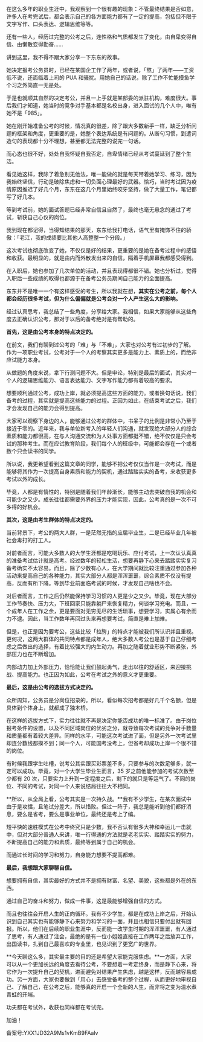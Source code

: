 在这么多年的职业生涯中，我观察到一个很有趣的现象：不管最终结果是否如意，许多人在考完试后，都会表示自己的各方面能力都有了一定的提高，包括但不限于文字写作、口头表达、逻辑思维等等。

还有一些人，经历过完整的公考之后，连性格和气质都发生了变化，由自卑变得自信、由懒散变得勤奋……

讲到这里，我不得不跟大家分享一下东东的故事。

她决定报考公务员时，已经在某国企工作了两年，或者说，「熬」了两年——工资低不说，还面临着上司的 PUA 和骚扰。用她自己的话说，除了工作不忙能摸鱼学个习之外简直一无是处。

于是也就顺其自然的决定考公，并且一上手就是某部委的派驻机构，难度很大。事后我们才知道，她当时的竞争对手基本都是名校出身，进入面试的几个人中，唯有她不是「985」。

她在刚开始准备公考的时候，情况真的很差，除了跟大多数新手一样，缺乏分析问题的框架和角度，更重要的是，她整个表达系统是有问题的。从断句习惯，到遣词造句的表现都十分不理想，甚至都无法完整的说完一句话。

而心态也很不好，处处自我怀疑自我否定，自卑情绪已经从考试蔓延到了整个生活。

看见她这样，我除了着急别无他法，唯一能做的就是每天带着她学习、练习，因为我始终坚信，行动是破除焦虑和一切负面心理最好的武器。恰巧，当时考试因为疫情原因推迟了好几个月，东东在这几个月里始终咬牙坚持，做了大量工作，笔记都写了好几本。

等到考试前，她的面试答题已经非常自信且自然了，最终也毫无悬念的通过了考试，斩获自己心仪的岗位。

我到现在都记得，当得知结果的那天，东东给我打电话，语气里有掩饰不住的骄傲：「老江，我的成绩要比其他人高整整一个分段。」

这次考试也彻底改变了她，不仅仅是好的结果，更重要的是她在备考过程中的感悟和收获。最明显的，就是由内而外散发出来的自信，隔着手机屏幕我都感受得到。

在入职后，她也参加了几次单位的活动，并且表现得都很不错。她也分析过，觉得入职后一些成绩的取得也都源于在备考公务员期间自己能力的全面提高。

东东并不是唯一一个有这样感受的考生，所以我就在想，**其实在公考之前，每个人都会经历很多考试，但为什么偏偏就是公考会对一个人产生这么大的影响。**

经过认真思考，我总结了一些角度，分享给大家。我相信，如果大家能够从这些角度去正确认识公考，那对于以后的备考绝对是有帮助的。

**首先，这是由公考本身的特点决定的。**

在前文，我们有聊到过公考的「难」与「不难」，大家也对公考有过初步的了解。作为一项职业考试，公考对于一个人的考察其实更多是能力上、素质上的，而绝非应试能力本身。

从做题的角度来说，拿下行测问题不大。但是申论，特别是最后的面试，其实对一个人的逻辑思维能力、语言表达能力、文字写作能力都有着较高的要求。

想要顺利通过公考，成功上岸，就必须提高这些方面的能力。或者换句话说，我们备考的过程，其实就是提高这些能力的过程。正因为如此，在结束考试之后，我们才会发现自己的能力会得到提高。

大家可以观察下身边的人，能够通过公考的群体中，书呆子的比例是非常小乃至于接近于零的。近年来，我与单位新考入的年轻人们沟通，就发现绝大部分人的综合素质和能力都很高，在与人沟通交流和为人处事方面都挺不错，绝不仅仅是只会考试的那种考生。而在应试教育阶段，我们每个人的班级中，可能都会存在一个或者数个只会读书的同学。

所以说，我更希望看到这篇文章的同学，能够不把公考仅仅当作是一次考试，而是能够将其作为一次提高自身素质和能力的契机，通过踏踏实实的备考，来收获更多考试以外的成长。

毕竟，人都是有惰性的，特别是随着我们年龄渐长，能够主动去突破自我的机会和可能少之又少。成长往往都需要外界的压力才能实现，因此，公考真的是一次不可多得的好机会。

**其次，这是由考生群体的特点决定的。**

当前背景下，考公的两大人群，一是茫然无措的应届毕业生，二是已经毕业几年被社会毒打的打工人。

对前者而言，可能大多数人的大学生涯都是吃喝玩乐、应付考试，上一次认认真真的准备考试估计就是高考。经过数年的轻松生活，想要再静下心来去踏踏实实复习备考确实不太容易。而且，除了少数有心人，在大学期间就比较注重通过参加各种活动来提高自己的各种能力，其实大部分人都是浑浑噩噩，综合素质不仅没有提高，反而有所下降。等到毕业前面临考试的时候，才发现自己啥也不会。

对后者而言，工作之后仍然能保持学习习惯的人更是少之又少。毕竟，现在大部分工作节奏快、压力大，下班回家只能靠躺尸来恢复精力，何谈学习充电。而且，一个成年人在工作之余，更是要面对无穷无尽的生活琐事，想要学习，实属心有余而力不逮。因此，当工作数年再回过头来再想要考试，简直是难上加难。

但是，也正是因为要考公，这些比较「拉胯」的特点才能被我们所认识并且重视。更何况，这两大群体的共同特点都是成年人，绝大多数人考公也是基于自己仔细考虑之后做出的选择，有着比较强大的内生动力。再加之随着就业形势不断紧张，外部压力也在不断增加。

内部动力加上外部压力，恰恰能让我们鼓起勇气，走出以往的舒适区，来迎接挑战、提高能力。也正因为如此，公考在考试之外的意义才更重要。

**最后，这是由公考的选拔方式决定的。**

众所周知，公务员是分岗位招录的。所以，看似每次招考都是好几千个名额，但是具体到个体身上，就都成了独木桥。

在这样的选拔方式下，实力往往就不再是决定你能否成功的唯一标准了。由于岗位报考条件的设置，以及不同区域岗位的优劣之分，就导致每次考试的竞争对手数量和质量都有着较大差异。同样的水平，可能这次考试进了面，但是另外一次考试里却连分数线都摸不到；同一个人，可能国考没考上，但省考却成功上岸一个很不错的岗位。

有时候我跟学生吐槽，说考公其实跟买彩票差不多，只要参与的次数足够多，就一定可以成功。毕竟，对一个大学生毕业生而言，35 岁之前他能参加的考试次数至少都有 20 次，只要实力上升到一定程度之后，剩下的就只是等运气了。不同的岗位、不同的考试，对同一个人来说结局往往大不相同。

**所以，从全局上看，公考其实是一次持久战。**我有不少学生，在某次面试中由于是攻擂，且笔试分差大，所以惜败。但过一阵子，我总是能听到他们都好消息，要么是省考，要么是事业单位，最终还是考上了编。

短平快的速胜模式在公考中终究只是少数，我不否认有很多大神和幸运儿一击就中，但对大部分普通人来讲，唯一行得通的方法就是老老实实、踏踏实实的努力，不断提高自己的能力和素质，最终等到属于自己的机会。

而通过长时间的学习和努力，自身能力想要不提高都难。

**最后，我想跟大家聊聊自信。**

想要拥有自信，其实最好的方式并不是拥有财富、名望、美貌，这些都是外在的东西。

通过自己的奋斗和努力，做成一件事，这是最能够增强自信的方式。

而且也往往会开启人生的正向循环。我有不少学生，都是在成功上岸之后，开始认识到自己其实也有能够静下心来努力和学习的一面，并且也相信只要付出就有回报。所以，他们在后续的职业生涯中，反而能一改学生时期的浑浑噩噩，有人通过了思考，有人通过了注会，最绝的是有一位小姐姐直接在工作两年之后放弃工作，出国读书，扎到自己最喜欢的专业里，也见识到了更宽广的世界。

**今天聊这么多，其实最主要的目的还是希望大家能克服焦虑。**一方面，大家可以从一个更加长远的角度去看待公考，不要想着一考定终身，而是静下心来，将它作为一次提升自己的契机，进而避免对结果产生焦虑，越是这样，反而越容易成功。另一方面，大家也要做到「用心」去感受备考的整个过程，从而更好地审视自己、了解自己，在公考之后，能够真的开启一个全新的人生，而非将之变为温水煮青蛙的开端。

功夫都在考试外，收获也同样都在考试完。

加油！

备案号:YXX1JD32A9Ms1vKmB9FAalv